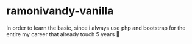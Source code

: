 # ramonivandy-vanilla
In order to learn the basic, since i always use php and bootstrap for the entire my career that already touch 5 years 🫠
